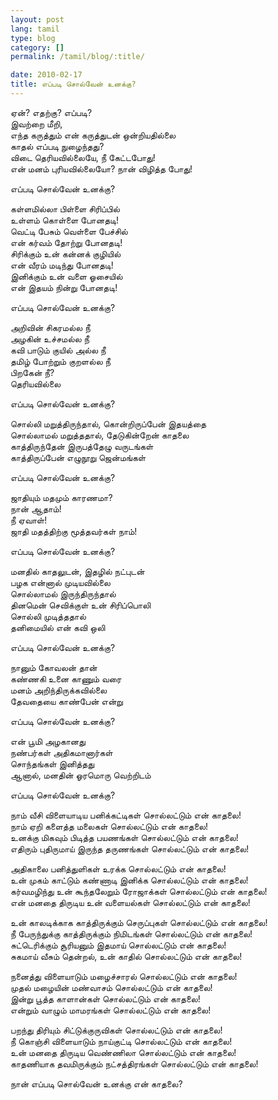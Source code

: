 ```yaml
---
layout: post
lang: tamil
type: blog
category: []
permalink: /tamil/blog/:title/

date: 2010-02-17
title: எப்படி சொல்வேன் உனக்கு?
---
```


ஏன்? எதற்கு? எப்படி? <br/>
இவற்றை மீறி, <br/>
எந்த கருத்தும் என் கருத்துடன் ஒன்றியதில்லை <br/>
காதல் எப்படி நுழைந்தது? <br/>
விடை தெரியவில்லையே, நீ கேட்டபோது!<br/>
என் மனம் புரியவில்லையோ? நான் விழித்த போது!

எப்படி சொல்வேன் உனக்கு?

கள்ளமில்லா பிள்ளை சிரிப்பில் <br/>
உள்ளம் கொள்ளை போனதடி!<br/>
வெட்டி பேசும் வெள்ளை பேச்சில் <br/>
என் கர்வம் தோற்று போனதடி!<br/>
சிரிக்கும் உன் கன்னக் குழியில் <br/>
என் வீரம் மடிந்து போனதடி!<br/>
இனிக்கும் உன் வளை ஓசையில் <br/>
என் இதயம் நின்று போனதடி!

எப்படி சொல்வேன் உனக்கு?

அறிவின் சிகரமல்ல நீ <br/>
அழகின் உச்சமல்ல நீ <br/>
கவி பாடும் குயில் அல்ல நீ <br/>
தமிழ் போற்றும் குறளல்ல நீ <br/>
பிறகேன் நீ? <br/>
தெரியவில்லை

எப்படி சொல்வேன் உனக்கு?

சொல்லி மறுத்திருந்தால், கொன்றிருப்பேன் இதயத்தை <br/>
சொல்லாமல் மறுத்ததால், தேடுகின்றேன் காதலை<br/>
காத்திருந்தேன் இருபத்தேழு வருடங்கள் <br/>
காத்திருப்பேன் எழுநூறு ஜென்மங்கள்

எப்படி சொல்வேன் உனக்கு?

ஜாதியும் மதமும் காரணமா? <br/>
நான் ஆதாம்! <br/>
நீ ஏவாள்! <br/>
ஜாதி மதத்திற்கு மூத்தவர்கள் நாம்!

எப்படி சொல்வேன் உனக்கு?

மனதில் காதலுடன், இதழில் நட்புடன் <br/>
பழக என்னால் முடியவில்லை <br/>
சொல்லாமல் இருந்திருந்தால் <br/>
தினமென் செவிக்குள் உன் சிரிப்பொலி <br/>
சொல்லி முடித்ததால் <br/>
தனிமையில் என் கவி ஒலி

எப்படி சொல்வேன் உனக்கு?

நானும் கோவலன் தான் <br/>
கண்ணகி உனை காணும் வரை <br/>
மனம் அறிந்திருக்கவில்லை <br/>
தேவதையை காண்பேன் என்று

எப்படி சொல்வேன் உனக்கு?

என் பூமி அழகானது <br/>
நண்பர்கள் அதிகமானார்கள் <br/>
சொந்தங்கள் இனித்தது <br/>
ஆனால், மனதின் ஓரமொரு வெற்றிடம்

எப்படி சொல்வேன் உனக்கு?

நாம் வீசி விளையாடிய பனிக்கட்டிகள் சொல்லட்டும் என் காதலை! <br/>
நாம் ஏறி களைத்த மலைகள் சொல்லட்டும் என் காதலை! <br/>
உனக்கு மிகவும் பிடித்த பயணங்கள்  சொல்லட்டும் என் காதலை! <br/>
எதிரும் புதிருமாய் இருந்த தருணங்கள் சொல்லட்டும் என் காதலை!

அதிகாலை பனித்துளிகள் உரக்க சொல்லட்டும் என் காதலை! <br/>
உன் முகம் காட்டும் கண்ணாடி இனிக்க சொல்லட்டும் என் காதலை! <br/>
கர்வமழிந்து உன் கூந்தலேறும் ரோஜாக்கள் சொல்லட்டும் என் காதலை! <br/>
என் மனதை திருடிய உன் வளையல்கள் சொல்லட்டும் என் காதலை!

உன் காலடிக்காக காத்திருக்கும் செருப்புகள் சொல்லட்டும் என் காதலை! <br/>
நீ பேருந்துக்கு காத்திருக்கும் நிமிடங்கள் சொல்லட்டும் என் காதலை! <br/>
சுட்டெரிக்கும் சூரியனும் இதமாய் சொல்லட்டும் என் காதலை! <br/>
சுகமாய் வீசும் தென்றல், உன் காதில் சொல்லட்டும் என் காதலை!

நனைத்து விளையாடும் மழைச்சாரல்  சொல்லட்டும் என் காதலை! <br/>
முதல் மழையின் மண்வாசம் சொல்லட்டும் என் காதலை! <br/>
இன்று பூத்த காளான்கள்  சொல்லட்டும் என் காதலை! <br/>
என்றும் வாழும் மாமரங்கள் சொல்லட்டும் என் காதலை!

பறந்து திரியும் சிட்டுக்குருவிகள் சொல்லட்டும் என் காதலை! <br/>
நீ கொஞ்சி விளையாடும் நாய்குட்டி சொல்லட்டும் என் காதலை! <br/>
உன் மனதை திருடிய வெண்ணிலா சொல்லட்டும் என் காதலை! <br/>
காதணியாக தவமிருக்கும் நட்சத்திரங்கள்  சொல்லட்டும் என் காதலை!

நான் எப்படி சொல்வேன் உனக்கு என் காதலை?
